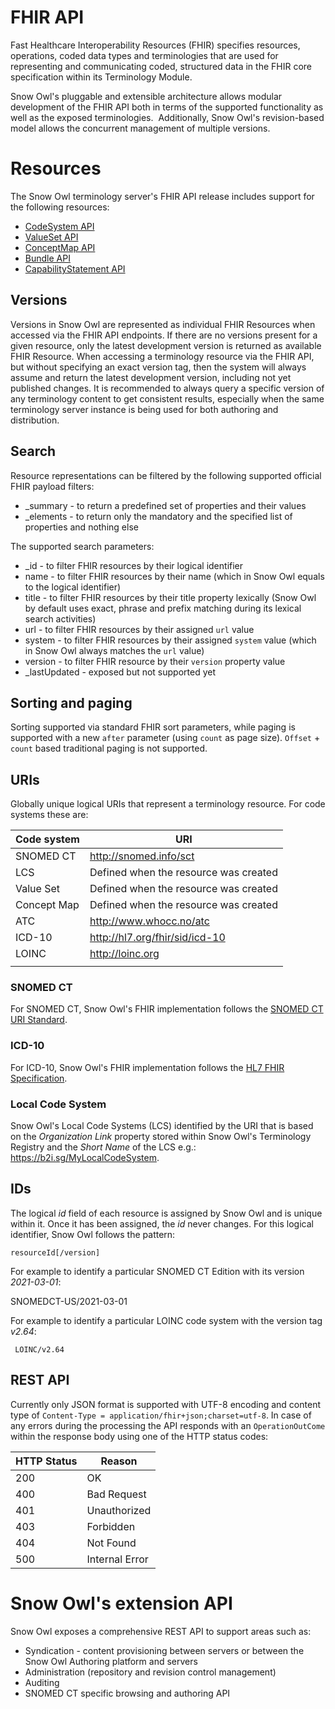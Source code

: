 # FHIR API

Fast Healthcare Interoperability Resources (FHIR) specifies resources, operations, coded data types and terminologies that are used for representing and communicating coded, structured data in the FHIR core specification within its Terminology Module. 

Snow Owl's pluggable and extensible architecture allows modular development of the FHIR API both in terms of the supported functionality as well as the exposed terminologies.  Additionally, Snow Owl's revision-based model allows the concurrent management of multiple versions. 

# Resources

The Snow Owl terminology server's FHIR API release includes support for the following resources:

* [CodeSystem API](./codesystems.md)
* [ValueSet API](./valuesets.md)
* [ConceptMap API](./conceptmaps.md)
* [Bundle API](./bundles.md)
* [CapabilityStatement API](./metadata.md)

## Versions

Versions in Snow Owl are represented as individual FHIR Resources when accessed via the FHIR API endpoints. If there are no versions present for a given resource, only the latest development version is returned as available FHIR Resource. When accessing a terminology resource via the FHIR API, but without specifying an exact version tag, then the system will always assume and return the latest development version, including not yet published changes. It is recommended to always query a specific version of any terminology content to get consistent results, especially when the same terminology server instance is being used for both authoring and distribution.

## Search

Resource representations can be filtered by the following supported official FHIR payload filters:

*   _summary - to return a predefined set of properties and their values
*   _elements - to return only the mandatory and the specified list of properties and nothing else

The supported search parameters:
* _id - to filter FHIR resources by their logical identifier
* name - to filter FHIR resources by their name (which in Snow Owl equals to the logical identifier)
* title - to filter FHIR resources by their title property lexically (Snow Owl by default uses exact, phrase and prefix matching during its lexical search activities)
* url - to filter FHIR resources by their assigned `url` value
* system - to filter FHIR resources by their assigned `system` value (which in Snow Owl always matches the `url` value)
* version - to filter FHIR resource by their `version` property value
* _lastUpdated - exposed but not supported yet

## Sorting and paging
Sorting supported via standard FHIR sort parameters, while paging is supported with a new `after` parameter (using `count` as page size). `Offset` + `count` based traditional paging is not supported.

## URIs
Globally unique logical URIs that represent a terminology resource. For code systems these are:

| Code system               | URI                                   |
|---------------------------|---------------------------------------|
| SNOMED CT                 | http://snomed.info/sct                |
| LCS                       | Defined when the resource was created |
| Value Set                 | Defined when the resource was created | 
| Concept Map               | Defined when the resource was created | 
| ATC                       | http://www.whocc.no/atc               |
| ICD-10                    | http://hl7.org/fhir/sid/icd-10        |
| LOINC                     | http://loinc.org                      |   
|                           |                                       |

### SNOMED CT

For SNOMED CT, Snow Owl's FHIR implementation follows the [SNOMED CT URI Standard](https://confluence.ihtsdotools.org/display/DOCURI).

### ICD-10

For ICD-10, Snow Owl's FHIR implementation follows the [HL7 FHIR Specification](https://www.hl7.org/fhir/icd.html).

### Local Code System

Snow Owl's Local Code Systems (LCS) identified by the URI that is based on the _Organization Link_ property stored within Snow Owl's Terminology Registry and the _Short Name_ of the LCS e.g.: https://b2i.sg/MyLocalCodeSystem. 


## IDs

The logical _id_ field of each resource is assigned by Snow Owl and is unique within it. Once it has been assigned, the _id_ never changes. For this logical identifier, Snow Owl follows the pattern:

	resourceId[/version]

For example to identify a particular SNOMED CT Edition with its version _2021-03-01_:

   SNOMEDCT-US/2021-03-01

For example to identify a particular LOINC code system with the version tag _v2.64_:

	 LOINC/v2.64

## REST API

Currently only JSON format is supported with UTF-8 encoding and content type of `Content-Type = application/fhir+json;charset=utf-8`. In case of any errors during the processing the API responds with an `OperationOutCome` within the response body using one of the HTTP status codes:

| HTTP Status   | Reason         |
| ------------- | -------------- |
| 200           | OK             |
| 400           | Bad Request    |
| 401           | Unauthorized   |
| 403           | Forbidden      |
| 404           | Not Found      |
| 500           | Internal Error |

# Snow Owl's extension API

Snow Owl exposes a comprehensive REST API to support areas such as:
 * Syndication - content provisioning between servers or between the Snow Owl Authoring platform and servers 
 * Administration (repository and revision control management) 
 * Auditing
 * SNOMED CT specific browsing and authoring API 